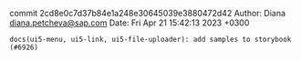 commit 2cd8e0c7d37b84e1a248e30645039e3880472d42
Author: Diana <diana.petcheva@sap.com>
Date:   Fri Apr 21 15:42:13 2023 +0300

    docs(ui5-menu, ui5-link, ui5-file-uploader): add samples to storybook (#6926)
